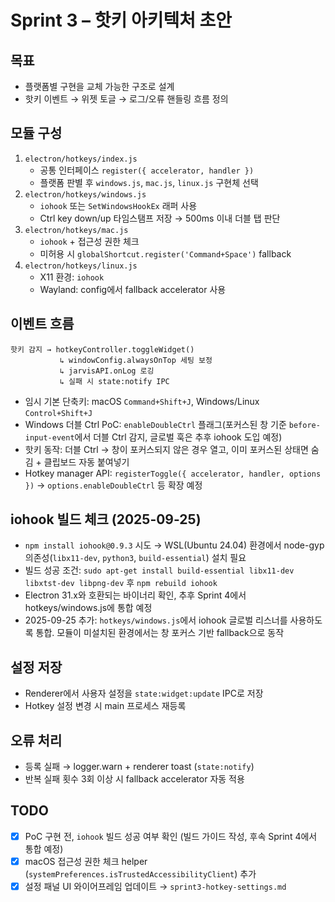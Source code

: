 # Sprint 3 – 핫키 아키텍처 초안

## 목표
- 플랫폼별 구현을 교체 가능한 구조로 설계
- 핫키 이벤트 → 위젯 토글 → 로그/오류 핸들링 흐름 정의

## 모듈 구성
1. `electron/hotkeys/index.js`
   - 공통 인터페이스 `register({ accelerator, handler })`
   - 플랫폼 판별 후 `windows.js`, `mac.js`, `linux.js` 구현체 선택
2. `electron/hotkeys/windows.js`
   - `iohook` 또는 `SetWindowsHookEx` 래퍼 사용
   - Ctrl key down/up 타임스탬프 저장 → 500ms 이내 더블 탭 판단
3. `electron/hotkeys/mac.js`
   - `iohook` + 접근성 권한 체크
   - 미허용 시 `globalShortcut.register('Command+Space')` fallback
4. `electron/hotkeys/linux.js`
   - X11 환경: `iohook`
   - Wayland: config에서 fallback accelerator 사용

## 이벤트 흐름
```
핫키 감지 → hotkeyController.toggleWidget()
           ↳ windowConfig.alwaysOnTop 세팅 보정
           ↳ jarvisAPI.onLog 로깅
           ↳ 실패 시 state:notify IPC
```
- 임시 기본 단축키: macOS `Command+Shift+J`, Windows/Linux `Control+Shift+J`
- Windows 더블 Ctrl PoC: `enableDoubleCtrl` 플래그(포커스된 창 기준 `before-input-event`에서 더블 Ctrl 감지, 글로벌 훅은 추후 iohook 도입 예정)
- 핫키 동작: 더블 Ctrl → 창이 포커스되지 않은 경우 열고, 이미 포커스된 상태면 숨김 + 클립보드 자동 붙여넣기
- Hotkey manager API: `registerToggle({ accelerator, handler, options })` → `options.enableDoubleCtrl` 등 확장 예정

## iohook 빌드 체크 (2025-09-25)
- `npm install iohook@0.9.3` 시도 → WSL(Ubuntu 24.04) 환경에서 node-gyp 의존성(`libx11-dev`, `python3`, `build-essential`) 설치 필요
- 빌드 성공 조건: `sudo apt-get install build-essential libx11-dev libxtst-dev libpng-dev` 후 `npm rebuild iohook`
- Electron 31.x와 호환되는 바이너리 확인, 추후 Sprint 4에서 hotkeys/windows.js에 통합 예정
- 2025-09-25 추가: `hotkeys/windows.js`에서 iohook 글로벌 리스너를 사용하도록 통합. 모듈이 미설치된 환경에서는 창 포커스 기반 fallback으로 동작

## 설정 저장
- Renderer에서 사용자 설정을 `state:widget:update` IPC로 저장
- Hotkey 설정 변경 시 main 프로세스 재등록

## 오류 처리
- 등록 실패 → logger.warn + renderer toast (`state:notify`)
- 반복 실패 횟수 3회 이상 시 fallback accelerator 자동 적용

## TODO
- [x] PoC 구현 전, `iohook` 빌드 성공 여부 확인 (빌드 가이드 작성, 후속 Sprint 4에서 통합 예정)
- [x] macOS 접근성 권한 체크 helper (`systemPreferences.isTrustedAccessibilityClient`) 추가
- [x] 설정 패널 UI 와이어프레임 업데이트 → `sprint3-hotkey-settings.md`

